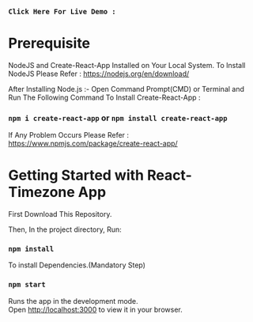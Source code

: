### `Click Here For Live Demo : `



# Prerequisite

NodeJS and Create-React-App Installed on Your Local System.
To Install NodeJS Please Refer : https://nodejs.org/en/download/

After Installing Node.js :-
Open Command Prompt(CMD) or Terminal and Run The Following Command To Install Create-React-App :

### `npm i create-react-app` or `npm install create-react-app`

If Any Problem Occurs Please Refer : https://www.npmjs.com/package/create-react-app/

# Getting Started with React-Timezone App

First Download This Repository.

Then, In the project directory, Run:

### `npm install`

To install Dependencies.(Mandatory Step)

### `npm start`

Runs the app in the development mode.\
Open [http://localhost:3000](http://localhost:3000) to view it in your browser.


